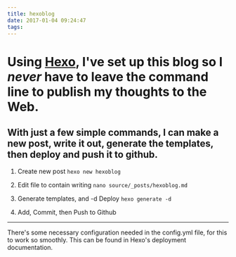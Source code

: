 ```yaml
---
title: hexoblog
date: 2017-01-04 09:24:47
tags:
---
```


# Using [Hexo](http://hexo.io), I've set up this blog so I *never* have to leave the command line to publish my thoughts to the Web.


## With just a few simple commands, I can make a new post, write it out, generate the templates, then deploy and push it to github.

1. Create new post
`hexo new hexoblog`

2. Edit file to contain writing
`nano source/_posts/hexoblog.md`

3. Generate templates, and -d Deploy
`hexo generate -d`

4. Add, Commit, then Push to Github


______

There's some necessary configuration needed in the config.yml file, for this to work so smoothly. This can be found in Hexo's deployment documentation.
